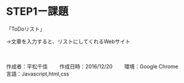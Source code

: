 STEP1ー課題
===========
「ToDoリスト」

→文章を入力すると、リストにしてくれるWebサイト

　
　

作成者：平松千佳　　
作成日時：2016/12/20　　
環境：Google Chrome　　
言語：Javascript,html,css　　



